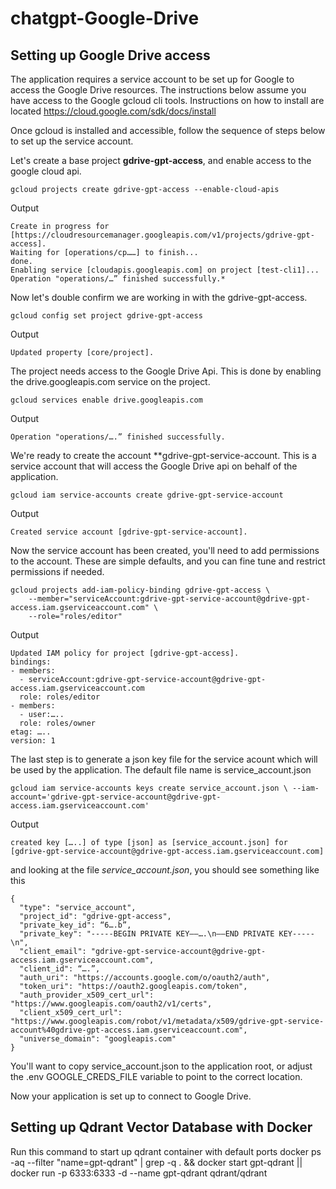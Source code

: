 # chatgpt-Google-Drive


## Setting up Google Drive access
The application requires a service account to be set up for Google to access the Google Drive resources. The instructions below assume you have access to the Google gcloud cli tools. Instructions on how to install are located https://cloud.google.com/sdk/docs/install

Once gcloud is installed and accessible, follow the sequence of steps below to set up the service account.



Let's create a base project **gdrive-gpt-access**, and enable access to the google cloud api. 

```console
gcloud projects create gdrive-gpt-access --enable-cloud-apis
```
Output

```console
Create in progress for [https://cloudresourcemanager.googleapis.com/v1/projects/gdrive-gpt-access].
Waiting for [operations/cp……] to finish...
done.                                                                                                            
Enabling service [cloudapis.googleapis.com] on project [test-cli1]...
Operation "operations/…” finished successfully.*
```


Now let's double confirm we are working in with the gdrive-gpt-access.

```console
gcloud config set project gdrive-gpt-access
```
Output
```console
Updated property [core/project].
```

The project needs access to the Google Drive Api. This is done by enabling the drive.googleapis.com service on the project.

```console
gcloud services enable drive.googleapis.com
```
Output

```console
Operation "operations/….” finished successfully.
```

We're ready to create the account **gdrive-gpt-service-account. This is a service account that will access the Google Drive api on behalf of the application.

```console
gcloud iam service-accounts create gdrive-gpt-service-account 
```
Output

```console
Created service account [gdrive-gpt-service-account].
```

Now the service account has been created, you'll need to add permissions to the account. These are simple defaults, and you can fine tune and restrict permissions if needed.

```console
gcloud projects add-iam-policy-binding gdrive-gpt-access \
    --member="serviceAccount:gdrive-gpt-service-account@gdrive-gpt-access.iam.gserviceaccount.com" \
    --role="roles/editor"
``` 

Output

```console
Updated IAM policy for project [gdrive-gpt-access].
bindings:
- members:
  - serviceAccount:gdrive-gpt-service-account@gdrive-gpt-access.iam.gserviceaccount.com
  role: roles/editor
- members:
  - user:…..
  role: roles/owner
etag: …..
version: 1
```

The last step is to generate a json key file for the service acount which will be used by the application. The default file name is service_account.json

```console
gcloud iam service-accounts keys create service_account.json \ --iam-account='gdrive-gpt-service-account@gdrive-gpt-access.iam.gserviceaccount.com'
```

Output

```console
created key […..] of type [json] as [service_account.json] for [gdrive-gpt-service-account@gdrive-gpt-access.iam.gserviceaccount.com]
```


and looking at the file *service_account.json*,  you should see something like this

```cat service_account.json 
{
  "type": "service_account",
  "project_id": "gdrive-gpt-access",
  "private_key_id": “6….b”,
  "private_key": "-----BEGIN PRIVATE KEY——….\n——END PRIVATE KEY-----\n",
  "client_email": "gdrive-gpt-service-account@gdrive-gpt-access.iam.gserviceaccount.com",
  "client_id": “….”,
  "auth_uri": "https://accounts.google.com/o/oauth2/auth",
  "token_uri": "https://oauth2.googleapis.com/token",
  "auth_provider_x509_cert_url": "https://www.googleapis.com/oauth2/v1/certs",
  "client_x509_cert_url": "https://www.googleapis.com/robot/v1/metadata/x509/gdrive-gpt-service-account%40gdrive-gpt-access.iam.gserviceaccount.com",
  "universe_domain": "googleapis.com"
}
```

You'll want to copy service_account.json to the application root, or adjust the .env GOOGLE_CREDS_FILE variable to point to the correct location.

Now your application is set up to connect to Google Drive.

## Setting up Qdrant Vector Database with Docker
Run this command to start up qdrant container with default ports
docker ps -aq --filter \"name=gpt-qdrant\" | grep -q . && docker start gpt-qdrant || docker run -p 6333:6333 -d --name gpt-qdrant qdrant/qdrant
